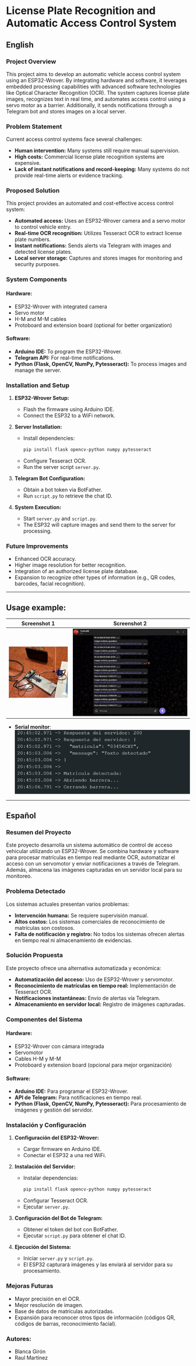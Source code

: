 # License Plate Recognition and Automatic Access Control System

## English

### Project Overview
This project aims to develop an automatic vehicle access control system using an ESP32-Wrover. By integrating hardware and software, it leverages embedded processing capabilities with advanced software technologies like Optical Character Recognition (OCR). The system captures license plate images, recognizes text in real time, and automates access control using a servo motor as a barrier. Additionally, it sends notifications through a Telegram bot and stores images on a local server.

### Problem Statement
Current access control systems face several challenges:
- **Human intervention:** Many systems still require manual supervision.
- **High costs:** Commercial license plate recognition systems are expensive.
- **Lack of instant notifications and record-keeping:** Many systems do not provide real-time alerts or evidence tracking.

### Proposed Solution
This project provides an automated and cost-effective access control system:
- **Automated access:** Uses an ESP32-Wrover camera and a servo motor to control vehicle entry.
- **Real-time OCR recognition:** Utilizes Tesseract OCR to extract license plate numbers.
- **Instant notifications:** Sends alerts via Telegram with images and detected license plates.
- **Local server storage:** Captures and stores images for monitoring and security purposes.

### System Components
#### Hardware:
- ESP32-Wrover with integrated camera
- Servo motor
- H-M and M-M cables
- Protoboard and extension board (optional for better organization)

#### Software:
- **Arduino IDE:** To program the ESP32-Wrover.
- **Telegram API:** For real-time notifications.
- **Python (Flask, OpenCV, NumPy, Pytesseract):** To process images and manage the server.

### Installation and Setup
1. **ESP32-Wrover Setup:**
   - Flash the firmware using Arduino IDE.
   - Connect the ESP32 to a WiFi network.

2. **Server Installation:**
   - Install dependencies:
     ```bash
     pip install flask opencv-python numpy pytesseract
     ```
   - Configure Tesseract OCR.
   - Run the server script `server.py`.

3. **Telegram Bot Configuration:**
   - Obtain a bot token via BotFather.
   - Run `script.py` to retrieve the chat ID.

4. **System Execution:**
   - Start `server.py` and `script.py`.
   - The ESP32 will capture images and send them to the server for processing.

### Future Improvements
- Enhanced OCR accuracy.
- Higher image resolution for better recognition.
- Integration of an authorized license plate database.
- Expansion to recognize other types of information (e.g., QR codes, barcodes, facial recognition).

---

## Usage example:

| Screenshot 1 | Screenshot 2 | 
|--------------|--------------|
| ![Image 1](/img/montaje.png) | ![Image 2](/img/telegram.jpeg) |

- **Serial monitor**:
  ![Serial monitor](/img/serial.png)
---

## Español

### Resumen del Proyecto
Este proyecto desarrolla un sistema automático de control de acceso vehicular utilizando un ESP32-Wrover. Se combina hardware y software para procesar matrículas en tiempo real mediante OCR, automatizar el acceso con un servomotor y enviar notificaciones a través de Telegram. Además, almacena las imágenes capturadas en un servidor local para su monitoreo.

### Problema Detectado
Los sistemas actuales presentan varios problemas:
- **Intervención humana:** Se requiere supervisión manual.
- **Altos costos:** Los sistemas comerciales de reconocimiento de matrículas son costosos.
- **Falta de notificación y registro:** No todos los sistemas ofrecen alertas en tiempo real ni almacenamiento de evidencias.

### Solución Propuesta
Este proyecto ofrece una alternativa automatizada y económica:
- **Automatización del acceso:** Uso de ESP32-Wrover y servomotor.
- **Reconocimiento de matrículas en tiempo real:** Implementación de Tesseract OCR.
- **Notificaciones instantáneas:** Envío de alertas vía Telegram.
- **Almacenamiento en servidor local:** Registro de imágenes capturadas.

### Componentes del Sistema
#### Hardware:
- ESP32-Wrover con cámara integrada
- Servomotor
- Cables H-M y M-M
- Protoboard y extension board (opcional para mejor organización)

#### Software:
- **Arduino IDE:** Para programar el ESP32-Wrover.
- **API de Telegram:** Para notificaciones en tiempo real.
- **Python (Flask, OpenCV, NumPy, Pytesseract):** Para procesamiento de imágenes y gestión del servidor.

### Instalación y Configuración
1. **Configuración del ESP32-Wrover:**
   - Cargar firmware en Arduino IDE.
   - Conectar el ESP32 a una red WiFi.

2. **Instalación del Servidor:**
   - Instalar dependencias:
     ```bash
     pip install flask opencv-python numpy pytesseract
     ```
   - Configurar Tesseract OCR.
   - Ejecutar `server.py`.

3. **Configuración del Bot de Telegram:**
   - Obtener el token del bot con BotFather.
   - Ejecutar `script.py` para obtener el chat ID.

4. **Ejecución del Sistema:**
   - Iniciar `server.py` y `script.py`.
   - El ESP32 capturará imágenes y las enviará al servidor para su procesamiento.

### Mejoras Futuras
- Mayor precisión en el OCR.
- Mejor resolución de imagen.
- Base de datos de matrículas autorizadas.
- Expansión para reconocer otros tipos de información (códigos QR, códigos de barras, reconocimiento facial).



### Autores:
- Blanca Girón
- Raul Martínez